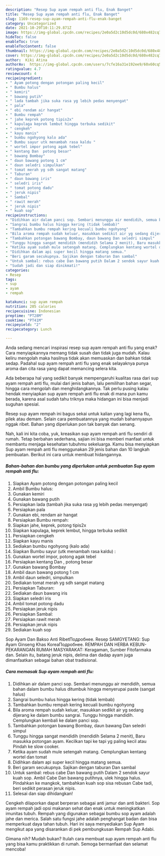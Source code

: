 ```yaml
---
description: "Resep Sup ayam rempah anti flu, Enak Banget"
title: "Resep Sup ayam rempah anti flu, Enak Banget"
slug: 1169-resep-sup-ayam-rempah-anti-flu-enak-banget
category: Uncategorized
date: 2021-10-29T10:11:29.871Z
image: https://img-global.cpcdn.com/recipes/2e0a5d2c10d5dc0d/680x482cq70/sup-ayam-rempah-anti-flu-foto-resep-utama.jpg
hideToc: false
enableToc: true
enableTocContent: false
thumbnail: https://img-global.cpcdn.com/recipes/2e0a5d2c10d5dc0d/680x482cq70/sup-ayam-rempah-anti-flu-foto-resep-utama.jpg
cover: https://img-global.cpcdn.com/recipes/2e0a5d2c10d5dc0d/680x482cq70/sup-ayam-rempah-anti-flu-foto-resep-utama.jpg
author:  Kiki Atina
authorAv:  https://img-global.cpcdn.com/users/7cfe16a31e192ee9/60x60cq50/avatar.jpg
ratingvalue: 4.7
reviewcount: 4
recipeingredient:
- " Ayam potong dengan potongan paling kecil"
- " Bumbu halus"
- " kemiri"
- " bawang putih"
- " lada tambah jika suka rasa yg lebih pedas menyengat"
- " pala"
- " ebi rendam air hangat"
- " Bumbu rempah"
- " jahe keprek potong tipis2x"
- " kapulaga keprek lembut hingga terbuka sedikit"
- " cengkeh"
- " kayu manis"
- " bumbu ngohyong kalo ada"
- " Bumbu sayur utk menambah rasa kaldu "
- " wortel impor potong agak tebel"
- " kentang Dan  potong besar"
- " bawang Bombay"
- " daun bawang potong 1 cm"
- " daun seledri simpulkan"
- " tomat merah yg sdh sangat matang"
- " Taburan"
- " daun bawang iris"
- " seledri iris"
- " tomat potong dadu"
- " jeruk nipis"
- " Sambal"
- " rawit merah"
- " jeruk nipis"
- " kuah sop"
recipeinstructions:
- "Didihkan air dalam panci sop. Sembari menunggu air mendidih, semua bahan dalam bumbu halus ditumbuk hingga menyerupai paste (sangat halus)"
- "Sangrai bumbu halus hingga kering (tidak lembab)"
- "Tambahkan bumbu rempah kering kecuali bumbu ngohyong"
- "Bila aroma rempah sudah keluar, masukkan sedikit air yg sedang dijerang ke dalam bumbu sangrai. Tunggu hingga mandidih. Cemplungkan kembali ke dalam panci sop."
- "Tambahkan potongan bawang Bombay, daun bawang Dan seledri simpul"
- "Tunggu hingga sangat mendidih (mendidih Selama 2 menit), Baru masukka potongan ayam. Kecilkan tapi ke tapi yg paling kecil atau Pindah ke slow cooker."
- "Ketika ayam sudah mule setengah matang. Cemplungkan kentang wortel dan tomat"
- "Didihkan dalam api super kecil hingga matang semua."
- "Beri garam secukupnya. Sajikan dengan taburan Dan sambal"
- "Untuk sambal: rebus cabe Dan bawang putih Dalam 2 sendok sayur kuah sop. Ambil Cabe Dan bawang putihnya, ulek hingga halus. Pindahkan ke mangkok, tambahkan kuah sop sisa rebusan Cabe tadi, beri sedikit perasan jeruk nipis."
- "Sudah jadi dan siap dinikmati!"
categories:
- Resep
tags:
- sup
- ayam
- rempah

katakunci: sup ayam rempah 
nutrition: 205 calories
recipecuisine: Indonesian
preptime: "PT28M"
cooktime: "PT41M"
recipeyield: "2"
recipecategory: Lunch

---
```



Anda sedang mencari inspirasi resep sup ayam rempah anti flu yang enak? Cara menyiapkannya memang tidak susah dan tidak juga mudah. Kalau keliru mengolah maka hasilnya tidak akan memuaskan dan bahkan tidak sedap. Padahal sup ayam rempah anti flu yang enak selayaknya punya aroma dan cita rasa yang dapat memancing selera kita.


Ada beberapa hal yang sedikit banyak mempengaruhi kualitas rasa dari sup ayam rempah anti flu, mulai dari jenis bahan, lalu pemilihan bahan segar, hingga cara mengolah dan menghidangkannya. Tak perlu pusing kalau hendak menyiapkan sup ayam rempah anti flu enak di mana pun kamu berada, karena asal sudah tahu triknya maka hidangan ini bisa menjadi suguhan spesial.

Resep sup ayam rempah ini bagus sekai untuk kalian yang lagi kena flu, pilek atau demam. Selain cara pembuatannya yang mudah bahannyapun nggak ribet. Bahan yang diperlukan pon tak banyak dan senang.


Nah, kali ini kita coba, yuk, kreasikan sup ayam rempah anti flu sendiri di rumah. Tetap berbahan sederhana, sajian ini bisa memberi manfaat untuk membantu menjaga kesehatan tubuhmu sekeluarga. Kamu bisa menyiapkan Sup ayam rempah anti flu menggunakan 29 jenis bahan dan 10 langkah pembuatan. Berikut ini cara untuk membuat hidangannya.

<!--inarticleads1-->

##### Bahan-bahan dan bumbu yang diperlukan untuk pembuatan Sup ayam rempah anti flu:

1. Siapkan  Ayam potong dengan potongan paling kecil
1. Ambil  Bumbu halus:
1. Gunakan  kemiri
1. Gunakan  bawang putih
1. Persiapkan  lada (tambah jika suka rasa yg lebih pedas menyengat)
1. Persiapkan  pala
1. Gunakan  ebi, rendam air hangat
1. Persiapkan  Bumbu rempah:
1. Siapkan  jahe, keprek, potong tipis2x
1. Siapkan  kapulaga, keprek lembut, hingga terbuka sedikit
1. Persiapkan  cengkeh
1. Siapkan  kayu manis
1. Sediakan  bumbu ngohyong (kalo ada)
1. Siapkan  Bumbu sayur (utk menambah rasa kaldu) :
1. Gunakan  wortel impor, potong agak tebel
1. Persiapkan  kentang Dan , potong besar
1. Gunakan  bawang Bombay
1. Ambil  daun bawang potong 1 cm
1. Ambil  daun seledri, simpulkan
1. Sediakan  tomat merah yg sdh sangat matang
1. Persiapkan  Taburan:
1. Sediakan  daun bawang iris
1. Siapkan  seledri iris
1. Ambil  tomat potong dadu
1. Persiapkan  jeruk nipis
1. Persiapkan  Sambal:
1. Persiapkan  rawit merah
1. Persiapkan  jeruk nipis
1. Sediakan  kuah sop


Sop Ayam Dan Bakso Anti RibetПодробнее. Resep SAMGYETANG: Sup Ayam Ginseng Khas KoreaПодробнее. REMPAH DAN HERBA KEBUN-PEKARANGAN RUMAH MASYARAKAT: Keragaman, Sumber Fitofarmaka dan. Selain itu, batang jeruk nipis, delima dan dadap ayam juga dimanfaatkan sebagai bahan obat tradisional. 

<!--inarticleads2-->

##### Cara memasak Sup ayam rempah anti flu:

1. Didihkan air dalam panci sop. Sembari menunggu air mendidih, semua bahan dalam bumbu halus ditumbuk hingga menyerupai paste (sangat halus)
1. Sangrai bumbu halus hingga kering (tidak lembab)
1. Tambahkan bumbu rempah kering kecuali bumbu ngohyong
1. Bila aroma rempah sudah keluar, masukkan sedikit air yg sedang dijerang ke dalam bumbu sangrai. Tunggu hingga mandidih. Cemplungkan kembali ke dalam panci sop.
1. Tambahkan potongan bawang Bombay, daun bawang Dan seledri simpul
1. Tunggu hingga sangat mendidih (mendidih Selama 2 menit), Baru masukka potongan ayam. Kecilkan tapi ke tapi yg paling kecil atau Pindah ke slow cooker.
1. Ketika ayam sudah mule setengah matang. Cemplungkan kentang wortel dan tomat
1. Didihkan dalam api super kecil hingga matang semua.
1. Beri garam secukupnya. Sajikan dengan taburan Dan sambal
1. Untuk sambal: rebus cabe Dan bawang putih Dalam 2 sendok sayur kuah sop. Ambil Cabe Dan bawang putihnya, ulek hingga halus. Pindahkan ke mangkok, tambahkan kuah sop sisa rebusan Cabe tadi, beri sedikit perasan jeruk nipis.
1. Selesai dan siap dihidangkan!

Cengkeh dilaporkan dapat berperan sebagai anti jamur dan anti bakteri. Sop ayam rempah jadi opsi makanan sehat dan enak untuk meningkatkan imunitas tubuh. Rempah yang digunakan sebagai bumbu sop ayam adalah jahe dan merica. Salah satu fungsi jahe adalah penghangat badan dan bisa memperkuat daya tahan tubuh. Hari ini saya menyediakan Sup Ayam mengikut apa yang disarankan di pek pembungkusan Rempah Sup Adabi. 

Gimana nih? Mudah bukan? Itulah cara membuat sup ayam rempah anti flu yang bisa kamu praktikkan di rumah. Semoga bermanfaat dan selamat mencoba!
